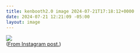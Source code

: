 ```yaml
---
title: kenbooth2.0 image 2024-07-21T17:18:12+0000
date: 2024-07-21 12:21:09 -05:00
layout: image
---
```


<img src="https://dl.dropboxusercontent.com/s/taysvho7laqb7m3/452443930_17997154856644154_3697880542890712997_n?dl=0"><br>
(<a href="https://www.instagram.com/p/C9sV3vfR_l1/">From Instagram post.</a>)
